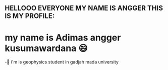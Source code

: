 ## HELLOOO EVERYONE MY NAME IS ANGGER THIS IS MY PROFILE:
# my name is Adimas angger kusumawardana :smile:
-💚 i'm is geophysics student in gadjah mada university 
